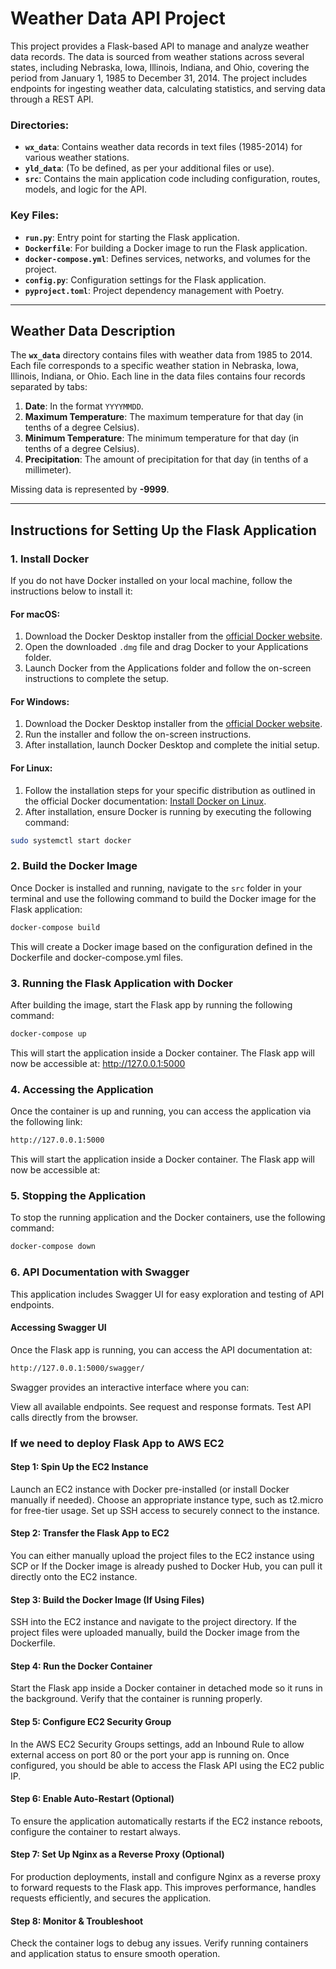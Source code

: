 # Weather Data API Project

This project provides a Flask-based API to manage and analyze weather data records. The data is sourced from weather stations across several states, including Nebraska, Iowa, Illinois, Indiana, and Ohio, covering the period from January 1, 1985 to December 31, 2014. The project includes endpoints for ingesting weather data, calculating statistics, and serving data through a REST API.


### Directories:
- **`wx_data`**: Contains weather data records in text files (1985-2014) for various weather stations.
- **`yld_data`**: (To be defined, as per your additional files or use).
- **`src`**: Contains the main application code including configuration, routes, models, and logic for the API.

### Key Files:
- **`run.py`**: Entry point for starting the Flask application.
- **`Dockerfile`**: For building a Docker image to run the Flask application.
- **`docker-compose.yml`**: Defines services, networks, and volumes for the project.
- **`config.py`**: Configuration settings for the Flask application.
- **`pyproject.toml`**: Project dependency management with Poetry.

---

## Weather Data Description

The **`wx_data`** directory contains files with weather data from 1985 to 2014. Each file corresponds to a specific weather station in Nebraska, Iowa, Illinois, Indiana, or Ohio. Each line in the data files contains four records separated by tabs:

1. **Date**: In the format `YYYYMMDD`.
2. **Maximum Temperature**: The maximum temperature for that day (in tenths of a degree Celsius).
3. **Minimum Temperature**: The minimum temperature for that day (in tenths of a degree Celsius).
4. **Precipitation**: The amount of precipitation for that day (in tenths of a millimeter).

Missing data is represented by **-9999**.

---

## Instructions for Setting Up the Flask Application

### 1. Install Docker

If you do not have Docker installed on your local machine, follow the instructions below to install it:

#### For macOS:
1. Download the Docker Desktop installer from the [official Docker website](https://www.docker.com/products/docker-desktop).
2. Open the downloaded `.dmg` file and drag Docker to your Applications folder.
3. Launch Docker from the Applications folder and follow the on-screen instructions to complete the setup.

#### For Windows:
1. Download the Docker Desktop installer from the [official Docker website](https://www.docker.com/products/docker-desktop).
2. Run the installer and follow the on-screen instructions.
3. After installation, launch Docker Desktop and complete the initial setup.

#### For Linux:
1. Follow the installation steps for your specific distribution as outlined in the official Docker documentation: [Install Docker on Linux](https://docs.docker.com/engine/install/).
2. After installation, ensure Docker is running by executing the following command:

```bash
sudo systemctl start docker
```
### 2. Build the Docker Image

Once Docker is installed and running, navigate to the `src` folder in your terminal and use the following command to build the Docker image for the Flask application:

```bash
docker-compose build
```
This will create a Docker image based on the configuration defined in the Dockerfile and docker-compose.yml files.

### 3. Running the Flask Application with Docker

After building the image, start the Flask app by running the following command:

```bash
docker-compose up
```
This will start the application inside a Docker container. The Flask app will now be accessible at: http://127.0.0.1:5000


### 4. Accessing the Application

Once the container is up and running, you can access the application via the following link:

```bash
http://127.0.0.1:5000
```
This will start the application inside a Docker container. The Flask app will now be accessible at:

### 5. Stopping the Application

To stop the running application and the Docker containers, use the following command:

```bash
docker-compose down
```

### 6. API Documentation with Swagger
This application includes Swagger UI for easy exploration and testing of API endpoints.

#### Accessing Swagger UI
Once the Flask app is running, you can access the API documentation at:

```bash
http://127.0.0.1:5000/swagger/
```
Swagger provides an interactive interface where you can:

View all available endpoints.
See request and response formats.
Test API calls directly from the browser.

### If we need to deploy Flask App to AWS EC2
#### Step 1: Spin Up the EC2 Instance
Launch an EC2 instance with Docker pre-installed (or install Docker manually if needed).
Choose an appropriate instance type, such as t2.micro for free-tier usage.
Set up SSH access to securely connect to the instance.
#### Step 2: Transfer the Flask App to EC2
You can either manually upload the project files to the EC2 instance using SCP or
If the Docker image is already pushed to Docker Hub, you can pull it directly onto the EC2 instance.
#### Step 3: Build the Docker Image (If Using Files)
SSH into the EC2 instance and navigate to the project directory.
If the project files were uploaded manually, build the Docker image from the Dockerfile.
#### Step 4: Run the Docker Container
Start the Flask app inside a Docker container in detached mode so it runs in the background.
Verify that the container is running properly.
#### Step 5: Configure EC2 Security Group
In the AWS EC2 Security Groups settings, add an Inbound Rule to allow external access on port 80 or the port your app is running on.
Once configured, you should be able to access the Flask API using the EC2 public IP.
#### Step 6: Enable Auto-Restart (Optional)
To ensure the application automatically restarts if the EC2 instance reboots, configure the container to restart always.
#### Step 7: Set Up Nginx as a Reverse Proxy (Optional)
For production deployments, install and configure Nginx as a reverse proxy to forward requests to the Flask app.
This improves performance, handles requests efficiently, and secures the application.
#### Step 8: Monitor & Troubleshoot
Check the container logs to debug any issues.
Verify running containers and application status to ensure smooth operation.